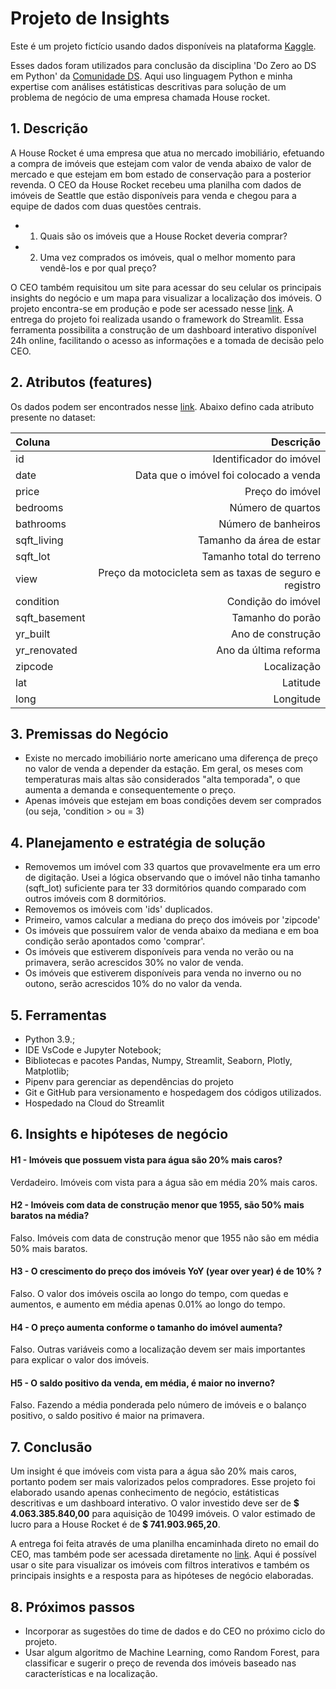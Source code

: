 # Projeto de Insights
Este é um projeto fictício usando dados disponíveis na plataforma [Kaggle](https://www.kaggle.com/).

Esses dados foram utilizados para conclusão da disciplina 'Do Zero ao DS em Python' da [Comunidade DS](https://www.linkedin.com/company/comunidade-ds/mycompany/). Aqui uso linguagem Python e minha expertise com análises estátisticas descritivas para solução de um problema de negócio de uma empresa chamada House rocket. 

## 1. Descrição

A House Rocket é uma empresa que atua no mercado imobiliário, efetuando a compra de imóveis que estejam com valor de venda abaixo de valor de mercado e que estejam em bom estado de conservação para a posterior revenda. O CEO da House Rocket recebeu uma planilha com dados de imóveis de Seattle que estão disponíveis para venda e chegou para a equipe de dados com duas questões centrais. 

- 1. Quais são os imóveis que a House Rocket deveria comprar?
- 2. Uma vez comprados os imóveis, qual o melhor momento para vendê-los e por qual preço?

O CEO também requisitou um site para acessar do seu celular os principais insights do negócio e um mapa para visualizar a localização dos imóveis. O projeto encontra-se em produção e pode ser acessado nesse [link](https://mmoroti-insights-project-house-rocket-app-xt9ns5.streamlit.app/). A entrega do projeto foi realizada usando o framework do Streamlit. Essa ferramenta possibilita a construção de um dashboard interativo disponível 24h online, facilitando o acesso as informações e a tomada de decisão pelo CEO.  
## 2. Atributos (features)
Os dados podem ser encontrados nesse [link](https://www.kaggle.com/code/lucascapovilla/house-rocket). Abaixo defino cada atributo presente no dataset:

| Coluna | Descrição |
| :----- | --------: |
| id | Identificador do imóvel |
| date | Data que o imóvel foi colocado a venda |
| price | Preço do imóvel |
| bedrooms | Número de quartos |
| bathrooms | Número de banheiros |
| sqft_living | Tamanho da área de estar |
| sqft_lot | Tamanho total do terreno |
| view | Preço da motocicleta sem as taxas de seguro e registro |
| condition | Condição do imóvel |
| sqft_basement | Tamanho do porão |
| yr_built | Ano de construção |
| yr_renovated | Ano da última reforma |
| zipcode | Localização |
| lat | Latitude |
| long | Longitude |

## 3. Premissas do Negócio 
- Existe no mercado imobiliário norte americano uma diferença de preço no valor de venda a depender da estação. Em geral, os meses com temperaturas mais altas são considerados "alta temporada", o que aumenta a demanda e consequentemente o preço. 
- Apenas imóveis que estejam em boas condições devem ser comprados (ou seja, 'condition > ou = 3)

## 4. Planejamento e estratégia de solução
- Removemos um imóvel com 33 quartos que provavelmente era um erro de digitação. Usei a lógica observando que o imóvel não tinha tamanho (sqft_lot) suficiente para ter 33 dormitórios quando comparado com outros imóveis com 8 dormitórios.
- Removemos os imóveis com 'ids' duplicados.
- Primeiro, vamos calcular a mediana do preço dos imóveis por 'zipcode'
- Os imóveis que possuírem valor de venda abaixo da mediana e em boa condição serão apontados como 'comprar'.
- Os imóveis que estiverem disponíveis para venda no verão ou na primavera, serão acrescidos 30% no valor de venda.
- Os imóveis que estiverem disponíveis para venda no inverno ou no outono, serão acrescidos 10% do no valor da venda.

## 5. Ferramentas
- Python 3.9.;
- IDE VsCode e Jupyter Notebook;
- Bibliotecas e pacotes Pandas, Numpy, Streamlit, Seaborn, Plotly, Matplotlib;
- Pipenv para gerenciar as dependências do projeto 
- Git e GitHub para versionamento e hospedagem dos códigos utilizados.
- Hospedado na Cloud do Streamlit

## 6. Insights e hipóteses de negócio
#### H1 - Imóveis que possuem vista para água são 20% mais caros? 
Verdadeiro. Imóveis com vista para a água são em média 20% mais caros.

#### H2 - Imóveis com data de construção menor que 1955, são 50% mais baratos na média?
Falso. Imóveis com data de construção menor que 1955 não são em média 50% mais baratos.

#### H3 - O crescimento do preço dos imóveis YoY (year over year) é de 10% ?
Falso. O valor dos imóveis oscila ao longo do tempo, com quedas e aumentos, e aumento em média apenas 0.01% ao longo do tempo.

#### H4 - O preço aumenta conforme o tamanho do imóvel aumenta? 
Falso. Outras variáveis como a localização devem ser mais importantes para explicar o valor dos imóveis.

#### H5 - O saldo positivo da venda, em média, é maior no inverno? 
Falso. Fazendo a média ponderada pelo número de imóveis e o balanço positivo, o saldo positivo é maior na primavera.

## 7. Conclusão

Um insight é que imóveis com vista para a água são 20% mais caros, portanto podem ser mais valorizados pelos compradores. Esse projeto foi elaborado usando apenas conhecimento de negócio, estátisticas descritivas e um dashboard interativo. O valor investido deve ser de **$ 4.063.385.840,00** para aquisição de 10499 imóveis. O valor estimado de lucro para a House Rocket é de **$ 741.903.965,20**. 
 
A entrega foi feita através de uma planilha encaminhada direto no email do CEO, mas também pode ser acessada diretamente no [link](https://mmoroti-insights-project-house-rocket-app-xt9ns5.streamlit.app/). Aqui é possível usar o site para visualizar os imóveis com filtros interativos e também os principais insights e a resposta para as hipóteses de negócio elaboradas.

## 8. Próximos passos

- Incorporar as sugestões do time de dados e do CEO no próximo ciclo do projeto.
- Usar algum algoritmo de Machine Learning, como Random Forest, para classificar e sugerir o preço de revenda dos imóveis baseado nas características e na localização. 
